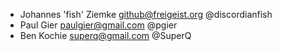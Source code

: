 * Johannes 'fish' Ziemke <github@freigeist.org> @discordianfish
* Paul Gier <paulgier@gmail.com> @pgier
* Ben Kochie <superq@gmail.com> @SuperQ
